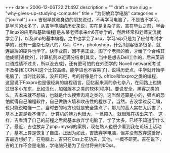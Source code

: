 +++
date = 2006-12-06T22:21:49Z
description = ""
draft = true
slug = "why-gives-up-studying-computer"
title = "为何放弃学电脑"
categories = ["journal"]
+++
吉很早就和身边的朋友说过，不再学习电脑了，不是吉不学习，是学习的太多了，从吉学电脑的历史来说，实在是复杂了些，吉在毕业之前，学会了linux的应用和基础编程[是从某老师拿来rh6开始学的，然后经常和老师交流就学会了]，以及php的基本编程，之中也学会了asp，学习asp只是为了应付考试才学的，还有一些杂七杂八的，C#，C++，photoshop，什么3剑客很多很多，就连最后的硬件也学了。快毕业前，因不务正业，图了个老师的脸，才给了个合格其他成绩[语数外]，计算机则以近满分结束[其实，当中是想去Dell工作的，后来英语口语成绩不过关，所以没去成]，还有更可怕的在外面学的 Novell netware[考试不及格]和CCNA[这个比较高级，能学进也不容易了]，说得历史点，中学就开始学电脑了，当时比较笨，没开窍吧，考的好像是什么 office和foxpro之类的编程，这里说下Foxpro也是很经典的编程语言。回忆起来真的杂七杂八，在网路上也搞过很多小东东，比如汉化，加强版本之类的软体[程序]。要说安全，黑客之类的么，吉本来就不想搞，也就是什么搜索肉鸡之类的，这当然还算是小的，强点的恐怕就得自己编程软件，自己做防火墙和攻击性的程序了，当然，吉没学过反汇编，也只能说略懂一二，当时去的地方也就是安全焦点了，那儿的高人实在太厉害了，基本上吉是看不懂了。
计算机的魅力也很大，一旦陷入，就很难在拔出来了。
这样，吉看清了自己的前程之后就基本放弃学电脑了，学了太多，已经不知道学什么了，最近，吉也放弃了php+mysql的案例，现在熟人也很少看到我在论坛上活动了，基本上算是恢复了自由。正因为如此，吉放弃学电脑，但并没有放弃这爱好，吉最近想好了，在电脑上，吉只在Css上花功夫，其他，一概不研究。吉在说下，吉的工作不会是电脑，学电脑只是为了应付将来的bOss。
